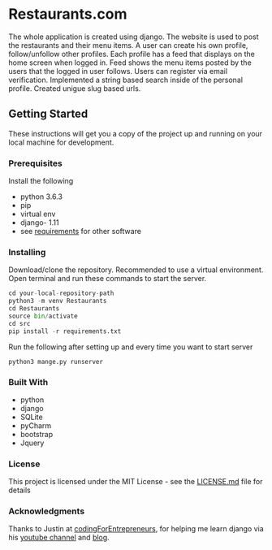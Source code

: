 # Restaurants.com

The whole application is created using django. The website is used to post the restaurants and their menu items. A user can create his own profile, follow/unfollow other profiles. Each profile has a feed that displays on the home screen when logged in. Feed shows the menu items posted by the users that the logged in user follows. Users can register via email verification.
Implemented a string based search inside of the personal profile. Created unigue slug based urls. 

## Getting Started

These instructions will get you a copy of the project up and running on your local machine for development.

### Prerequisites

Install the following
* python 3.6.3
* pip
* virtual env
* django- 1.11
* see [requirements](https://github.com/vykuntaharsha/djangoProject/blob/master/src/requirements.txt) for other software

### Installing

Download/clone the repository. Recommended to use a virtual environment. Open terminal and run these commands to start the server.  
```python
cd your-local-repository-path
python3 -m venv Restaurants
cd Restaurants
source bin/activate
cd src
pip install -r requirements.txt
```  
Run the following after setting up and every time you want to start server
```
python3 mange.py runserver
```
### Built With

* python
* django
* SQLite
* pyCharm
* bootstrap
* Jquery

### License
This project is licensed under the MIT License - see the [LICENSE.md](https://github.com/vykuntaharsha/djangoProject/blob/master/LICENSE.md) file for details  

### Acknowledgments
Thanks to Justin at [codingForEntrepreneurs](www.codingforentrepreneurs.com/), for helping me learn django via his [youtube channel](https://www.youtube.com/codingentrepreneurs) and [blog](https://www.codingforentrepreneurs.com/blog/).
